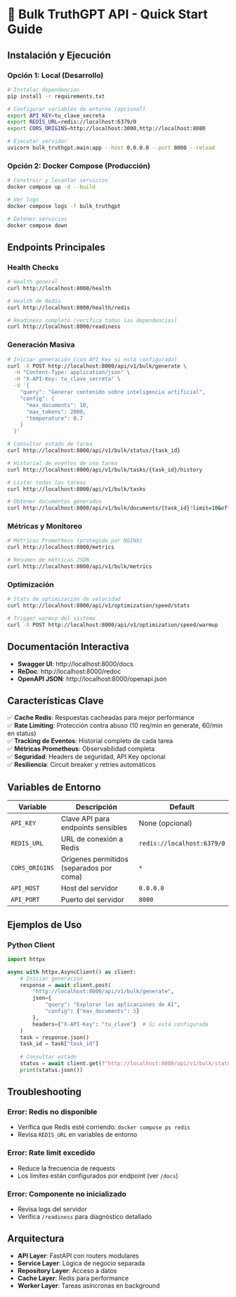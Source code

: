# 🚀 Bulk TruthGPT API - Quick Start Guide

## Instalación y Ejecución

### Opción 1: Local (Desarrollo)

```bash
# Instalar dependencias
pip install -r requirements.txt

# Configurar variables de entorno (opcional)
export API_KEY=tu_clave_secreta
export REDIS_URL=redis://localhost:6379/0
export CORS_ORIGINS=http://localhost:3000,http://localhost:8080

# Ejecutar servidor
uvicorn bulk_truthgpt.main:app --host 0.0.0.0 --port 8000 --reload
```

### Opción 2: Docker Compose (Producción)

```bash
# Construir y levantar servicios
docker compose up -d --build

# Ver logs
docker compose logs -f bulk_truthgpt

# Detener servicios
docker compose down
```

## Endpoints Principales

### Health Checks

```bash
# Health general
curl http://localhost:8000/health

# Health de Redis
curl http://localhost:8000/health/redis

# Readiness completo (verifica todas las dependencias)
curl http://localhost:8000/readiness
```

### Generación Masiva

```bash
# Iniciar generación (con API Key si está configurada)
curl -X POST http://localhost:8000/api/v1/bulk/generate \
  -H "Content-Type: application/json" \
  -H "X-API-Key: tu_clave_secreta" \
  -d '{
    "query": "Generar contenido sobre inteligencia artificial",
    "config": {
      "max_documents": 10,
      "max_tokens": 2000,
      "temperature": 0.7
    }
  }'

# Consultar estado de tarea
curl http://localhost:8000/api/v1/bulk/status/{task_id}

# Historial de eventos de una tarea
curl http://localhost:8000/api/v1/bulk/tasks/{task_id}/history

# Listar todas las tareas
curl http://localhost:8000/api/v1/bulk/tasks

# Obtener documentos generados
curl http://localhost:8000/api/v1/bulk/documents/{task_id}?limit=10&offset=0
```

### Métricas y Monitoreo

```bash
# Métricas Prometheus (protegido por NGINX)
curl http://localhost:8000/metrics

# Resumen de métricas JSON
curl http://localhost:8000/api/v1/bulk/metrics
```

### Optimización

```bash
# Stats de optimización de velocidad
curl http://localhost:8000/api/v1/optimization/speed/stats

# Trigger warmup del sistema
curl -X POST http://localhost:8000/api/v1/optimization/speed/warmup
```

## Documentación Interactiva

- **Swagger UI**: http://localhost:8000/docs
- **ReDoc**: http://localhost:8000/redoc
- **OpenAPI JSON**: http://localhost:8000/openapi.json

## Características Clave

✅ **Cache Redis**: Respuestas cacheadas para mejor performance  
✅ **Rate Limiting**: Protección contra abuso (10 req/min en generate, 60/min en status)  
✅ **Tracking de Eventos**: Historial completo de cada tarea  
✅ **Métricas Prometheus**: Observabilidad completa  
✅ **Seguridad**: Headers de seguridad, API Key opcional  
✅ **Resiliencia**: Circuit breaker y retries automáticos  

## Variables de Entorno

| Variable | Descripción | Default |
|----------|-------------|---------|
| `API_KEY` | Clave API para endpoints sensibles | None (opcional) |
| `REDIS_URL` | URL de conexión a Redis | `redis://localhost:6379/0` |
| `CORS_ORIGINS` | Orígenes permitidos (separados por coma) | `*` |
| `API_HOST` | Host del servidor | `0.0.0.0` |
| `API_PORT` | Puerto del servidor | `8000` |

## Ejemplos de Uso

### Python Client

```python
import httpx

async with httpx.AsyncClient() as client:
    # Iniciar generación
    response = await client.post(
        "http://localhost:8000/api/v1/bulk/generate",
        json={
            "query": "Explorar las aplicaciones de AI",
            "config": {"max_documents": 5}
        },
        headers={"X-API-Key": "tu_clave"}  # Si está configurada
    )
    task = response.json()
    task_id = task["task_id"]
    
    # Consultar estado
    status = await client.get(f"http://localhost:8000/api/v1/bulk/status/{task_id}")
    print(status.json())
```

## Troubleshooting

### Error: Redis no disponible
- Verifica que Redis esté corriendo: `docker compose ps redis`
- Revisa `REDIS_URL` en variables de entorno

### Error: Rate limit excedido
- Reduce la frecuencia de requests
- Los límites están configurados por endpoint (ver `/docs`)

### Error: Componente no inicializado
- Revisa logs del servidor
- Verifica `/readiness` para diagnóstico detallado

## Arquitectura

- **API Layer**: FastAPI con routers modulares
- **Service Layer**: Lógica de negocio separada
- **Repository Layer**: Acceso a datos
- **Cache Layer**: Redis para performance
- **Worker Layer**: Tareas asíncronas en background


